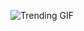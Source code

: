 ![Trending GIF](https://media2.giphy.com/media/v1.Y2lkPThiYjIxNzcyeW01eWFxY3lvNGRkYmYwbXgweWJteGt6ZDdubDdha2tjOTNqam8zZiZlcD12MV9naWZzX3NlYXJjaCZjdD1n/wQAbcl6iDnawokpLj9/giphy.gif)
